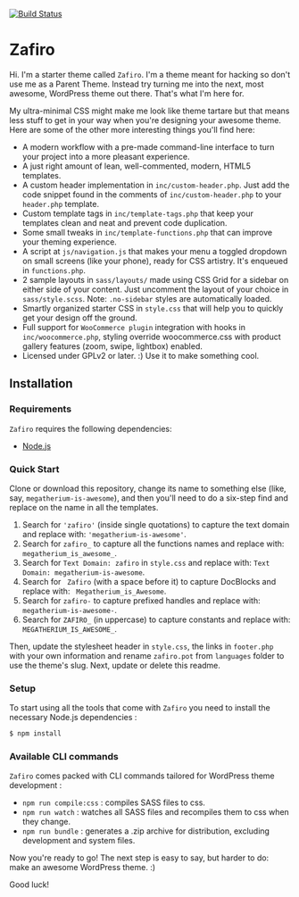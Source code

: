[![Build Status](https://travis-ci.org/Automattic/Zafiro.svg?branch=master)](https://travis-ci.org/Automattic/Zafiro)

Zafiro
===

Hi. I'm a starter theme called `Zafiro`. I'm a theme meant for hacking so don't use me as a Parent Theme. Instead try turning me into the next, most awesome, WordPress theme out there. That's what I'm here for.

My ultra-minimal CSS might make me look like theme tartare but that means less stuff to get in your way when you're designing your awesome theme. Here are some of the other more interesting things you'll find here:

* A modern workflow with a pre-made command-line interface to turn your project into a more pleasant experience.
* A just right amount of lean, well-commented, modern, HTML5 templates.
* A custom header implementation in `inc/custom-header.php`. Just add the code snippet found in the comments of `inc/custom-header.php` to your `header.php` template.
* Custom template tags in `inc/template-tags.php` that keep your templates clean and neat and prevent code duplication.
* Some small tweaks in `inc/template-functions.php` that can improve your theming experience.
* A script at `js/navigation.js` that makes your menu a toggled dropdown on small screens (like your phone), ready for CSS artistry. It's enqueued in `functions.php`.
* 2 sample layouts in `sass/layouts/` made using CSS Grid for a sidebar on either side of your content. Just uncomment the layout of your choice in `sass/style.scss`.
Note: `.no-sidebar` styles are automatically loaded.
* Smartly organized starter CSS in `style.css` that will help you to quickly get your design off the ground.
* Full support for `WooCommerce plugin` integration with hooks in `inc/woocommerce.php`, styling override woocommerce.css with product gallery features (zoom, swipe, lightbox) enabled.
* Licensed under GPLv2 or later. :) Use it to make something cool.

Installation
---------------

### Requirements

`Zafiro` requires the following dependencies:

- [Node.js](https://nodejs.org/)

### Quick Start

Clone or download this repository, change its name to something else (like, say, `megatherium-is-awesome`), and then you'll need to do a six-step find and replace on the name in all the templates.

1. Search for `'zafiro'` (inside single quotations) to capture the text domain and replace with: `'megatherium-is-awesome'`.
2. Search for `zafiro_` to capture all the functions names and replace with: `megatherium_is_awesome_`.
3. Search for `Text Domain: zafiro` in `style.css` and replace with: `Text Domain: megatherium-is-awesome`.
4. Search for <code>&nbsp;Zafiro</code> (with a space before it) to capture DocBlocks and replace with: <code>&nbsp;Megatherium_is_Awesome</code>.
5. Search for `zafiro-` to capture prefixed handles and replace with: `megatherium-is-awesome-`.
6. Search for `ZAFIRO_` (in uppercase) to capture constants and replace with: `MEGATHERIUM_IS_AWESOME_`.

Then, update the stylesheet header in `style.css`, the links in `footer.php` with your own information and rename `zafiro.pot` from `languages` folder to use the theme's slug. Next, update or delete this readme.

### Setup

To start using all the tools that come with `Zafiro`  you need to install the necessary Node.js dependencies :

```sh
$ npm install
```

### Available CLI commands

`Zafiro` comes packed with CLI commands tailored for WordPress theme development :

- `npm run compile:css` : compiles SASS files to css.
- `npm run watch` : watches all SASS files and recompiles them to css when they change.
- `npm run bundle` : generates a .zip archive for distribution, excluding development and system files.

Now you're ready to go! The next step is easy to say, but harder to do: make an awesome WordPress theme. :)

Good luck!
